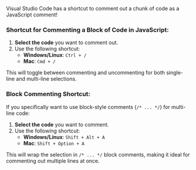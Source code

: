 Visual Studio Code has a shortcut to comment out a chunk of code as a JavaScript comment!

### Shortcut for Commenting a Block of Code in JavaScript:
1. **Select the code** you want to comment out.
2. Use the following shortcut:
   - **Windows/Linux**: `Ctrl + /`
   - **Mac**: `Cmd + /`

This will toggle between commenting and uncommenting for both single-line and multi-line selections.

### Block Commenting Shortcut:
If you specifically want to use block-style comments (`/* ... */`) for multi-line code:
1. **Select the code** you want to comment.
2. Use the following shortcut:
   - **Windows/Linux**: `Shift + Alt + A`
   - **Mac**: `Shift + Option + A`

This will wrap the selection in `/* ... */` block comments, making it ideal for commenting out multiple lines at once.
